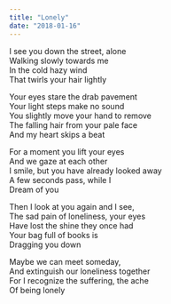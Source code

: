 ```yaml
---
title: "Lonely"
date: "2018-01-16"	
---
```


I see you down the street, alone  
Walking slowly towards me  
In the cold hazy wind  
That twirls your hair lightly

Your eyes stare the drab pavement  
Your light steps make no sound  
You slightly move your hand to remove  
The falling hair from your pale face  
And my heart skips a beat

For a moment you lift your eyes  
And we gaze at each other  
I smile, but you have already looked away  
A few seconds pass, while I  
Dream of you

Then I look at you again and I see,  
The sad pain of loneliness, your eyes  
Have lost the shine they once had  
Your bag full of books is  
Dragging you down

Maybe we can meet someday,  
And extinguish our loneliness together  
For I recognize the suffering, the ache  
Of being lonely